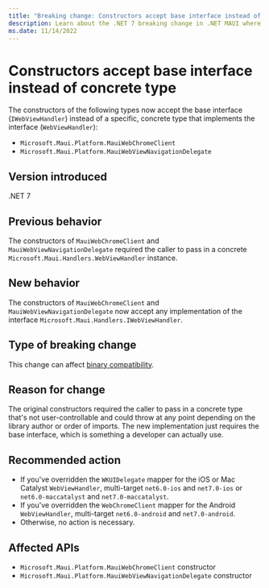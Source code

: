 ```yaml
---
title: "Breaking change: Constructors accept base interface instead of concrete type"
description: Learn about the .NET 7 breaking change in .NET MAUI where the `MauiWebChromeClient` and `MauiWebViewNavigationDelegate` constructors accept the base interface instead of a specific concrete type.
ms.date: 11/14/2022
---
```

# Constructors accept base interface instead of concrete type

The constructors of the following types now accept the base interface (`IWebViewHandler`) instead of a specific, concrete type that implements the interface (`WebViewHandler`):

- `Microsoft.Maui.Platform.MauiWebChromeClient`
- `Microsoft.Maui.Platform.MauiWebViewNavigationDelegate`

## Version introduced

.NET 7

## Previous behavior

The constructors of `MauiWebChromeClient` and `MauiWebViewNavigationDelegate` required the caller to pass in a concrete `Microsoft.Maui.Handlers.WebViewHandler` instance.

## New behavior

The constructors of `MauiWebChromeClient` and `MauiWebViewNavigationDelegate` now accept any implementation of the interface `Microsoft.Maui.Handlers.IWebViewHandler`.

## Type of breaking change

This change can affect [binary compatibility](../../categories.md#binary-compatibility).

## Reason for change

The original constructors required the caller to pass in a concrete type that's not user-controllable and could throw at any point depending on the library author or order of imports. The new implementation just requires the base interface, which is something a developer can actually use.

## Recommended action

- If you've overridden the `WKUIDelegate` mapper for the iOS or Mac Catalyst `WebViewHandler`, multi-target `net6.0-ios` and `net7.0-ios` or `net6.0-maccatalyst` and `net7.0-maccatalyst`.
- If you've overridden the `WebChromeClient` mapper for the Android `WebViewHandler`, multi-target `net6.0-android` and `net7.0-android`.
- Otherwise, no action is necessary.

## Affected APIs

- `Microsoft.Maui.Platform.MauiWebChromeClient` constructor
- `Microsoft.Maui.Platform.MauiWebViewNavigationDelegate` constructor
